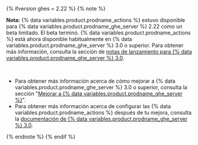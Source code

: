 {% ifversion ghes = 2.22 %}
{% note %}

**Nota:** {% data variables.product.prodname_actions %} estuvo disponible para {% data variables.product.prodname_ghe_server %} 2.22 como un beta limitado. El beta terminó. {% data variables.product.prodname_actions %} está ahora disponible habitualmente en {% data variables.product.prodname_ghe_server %} 3.0 o superior. Para obtener más información, consulta la sección de [notas de lanzamiento para {% data variables.product.prodname_ghe_server %} 3.0](/enterprise-server@3.0/admin/release-notes).

<br/>

- Para obtener más información acerca de cómo mejorar a {% data variables.product.prodname_ghe_server %} 3.0 o superior, consulta la sección "[Mejorar a {% data variables.product.prodname_ghe_server %}](/admin/enterprise-management/upgrading-github-enterprise-server)".
- Para obtener más información acerca de configurar las {% data variables.product.prodname_actions %} después de tu mejora, consulta la [documentación de {% data variables.product.prodname_ghe_server %} 3.0](/enterprise-server@3.0/admin/github-actions/getting-started-with-github-actions-for-github-enterprise-server).

{% endnote %}
{% endif %}
